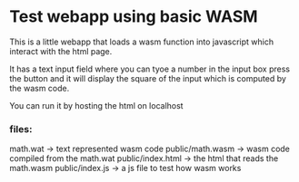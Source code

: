 # Test webapp using basic WASM
This is a little webapp that loads a wasm function into javascript which interact with the html page.

It has a text input field where you can tyoe a number in the input box press the button and it will display the square of the input which is computed by the wasm code.

You can run it by hosting the html on localhost

### files:
math.wat            -> text represented wasm code
public/math.wasm    -> wasm code compiled from the math.wat
public/index.html   -> the html that reads the math.wasm
public/index.js     -> a js file to test how wasm works
